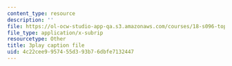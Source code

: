 ```yaml
---
content_type: resource
description: ''
file: https://ol-ocw-studio-app-qa.s3.amazonaws.com/courses/18-s096-topics-in-mathematics-with-applications-in-finance-fall-2013/4c22cee9957455d393b76dbfe7132447_8TJQhQ2GZ0Y.vtt
file_type: application/x-subrip
resourcetype: Other
title: 3play caption file
uid: 4c22cee9-9574-55d3-93b7-6dbfe7132447
---
```

